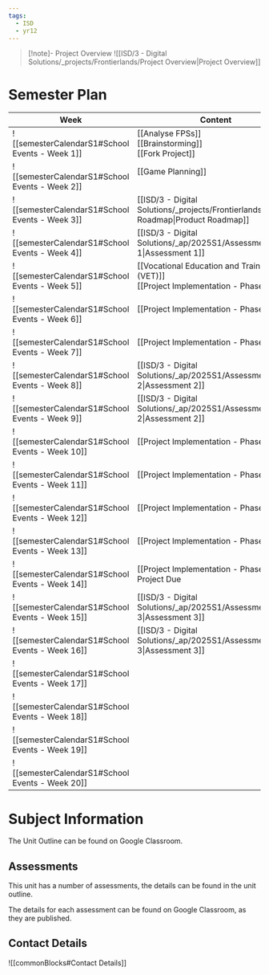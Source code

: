 ```yaml
---
tags:
  - ISD
  - yr12
---
```

> [!note]- Project Overview
> ![[ISD/3 - Digital Solutions/_projects/Frontierlands/Project Overview|Project Overview]]

# Semester Plan


| Week                                            | Content                                                                                | Submissions                                                                    |
| ----------------------------------------------- | -------------------------------------------------------------------------------------- | ------------------------------------------------------------------------------ |
| ![[semesterCalendarS1#School Events - Week 1]]  | [[Analyse FPSs]]<br>[[Brainstorming]]<br>[[Fork Project]]<br>                          |                                                                                |
| ![[semesterCalendarS1#School Events - Week 2]]  | [[Game Planning]]<br><br>                                                              |                                                                                |
| ![[semesterCalendarS1#School Events - Week 3]]  | [[ISD/3 - Digital Solutions/_projects/Frontierlands/Product Roadmap\|Product Roadmap]] |                                                                                |
| ![[semesterCalendarS1#School Events - Week 4]]  | [[ISD/3 - Digital Solutions/_ap/2025S1/Assessment 1\|Assessment 1]]                    | [[ISD/3 - Digital Solutions/_ap/2025S1/Assessment 1\|Assessment 1 Due]]        |
| ![[semesterCalendarS1#School Events - Week 5]]  | [[Vocational Education and Training (VET)]]<br>[[Project Implementation - Phase 1]]    | ICTICT214 - Google classroom                                                   |
| ![[semesterCalendarS1#School Events - Week 6]]  | [[Project Implementation - Phase 1]]                                                   |                                                                                |
| ![[semesterCalendarS1#School Events - Week 7]]  | [[Project Implementation - Phase 1]]                                                   |                                                                                |
| ![[semesterCalendarS1#School Events - Week 8]]  | [[ISD/3 - Digital Solutions/_ap/2025S1/Assessment 2\|Assessment 2]]                    |                                                                                |
| ![[semesterCalendarS1#School Events - Week 9]]  | [[ISD/3 - Digital Solutions/_ap/2025S1/Assessment 2\|Assessment 2]]                    | [[ISD/3 - Digital Solutions/_ap/2025S1/Assessment 2\|Assessment 2 Due]]        |
| ![[semesterCalendarS1#School Events - Week 10]] | [[Project Implementation - Phase 2]]                                                   |                                                                                |
| ![[semesterCalendarS1#School Events - Week 11]] | [[Project Implementation - Phase 2]]                                                   |                                                                                |
| ![[semesterCalendarS1#School Events - Week 12]] | [[Project Implementation - Phase 2]]                                                   |                                                                                |
| ![[semesterCalendarS1#School Events - Week 13]] | [[Project Implementation - Phase 2]]                                                   |                                                                                |
| ![[semesterCalendarS1#School Events - Week 14]] | [[Project Implementation - Phase 2]]<br>Project Due                                    |                                                                                |
| ![[semesterCalendarS1#School Events - Week 15]] | [[ISD/3 - Digital Solutions/_ap/2025S1/Assessment 3\|Assessment 3]]                    |                                                                                |
| ![[semesterCalendarS1#School Events - Week 16]] | [[ISD/3 - Digital Solutions/_ap/2025S1/Assessment 3\|Assessment 3]]                    | **Friday** [[ISD/3 - Digital Solutions/_ap/2025S1/Assessment 3\|Assessment 3]] |
| ![[semesterCalendarS1#School Events - Week 17]] |                                                                                        |                                                                                |
| ![[semesterCalendarS1#School Events - Week 18]] |                                                                                        |                                                                                |
| ![[semesterCalendarS1#School Events - Week 19]] |                                                                                        |                                                                                |
| ![[semesterCalendarS1#School Events - Week 20]] |                                                                                        |                                                                                |

# Subject Information

The Unit Outline can be found on Google Classroom.

## Assessments

This unit has a number of assessments, the details can be found in the unit outline.

The details for each assessment can be found on Google Classroom, as they are published.

## Contact Details

![[commonBlocks#Contact Details]]
